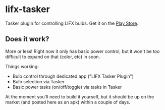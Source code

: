 lifx-tasker
===========

Tasker plugin for controlling LIFX bulbs. Get it on the [Play Store](https://play.google.com/store/apps/details?id=org.timothyb89.lifx.tasker).

Does it work?
-------------

More or less! Right now it only has basic power control, but it won't be too difficult to expand on that (color, etc) in soon.

Things working:
 * Bulb control through dedicated app ("LIFX Tasker Plugin")
 * Bulb selection via Tasker
 * Basic power tasks (on/off/toggle) via tasks in Tasker

At the moment you'll need to build it yourself, but it should be up on the market (and posted here as an apk) within a couple of days.
